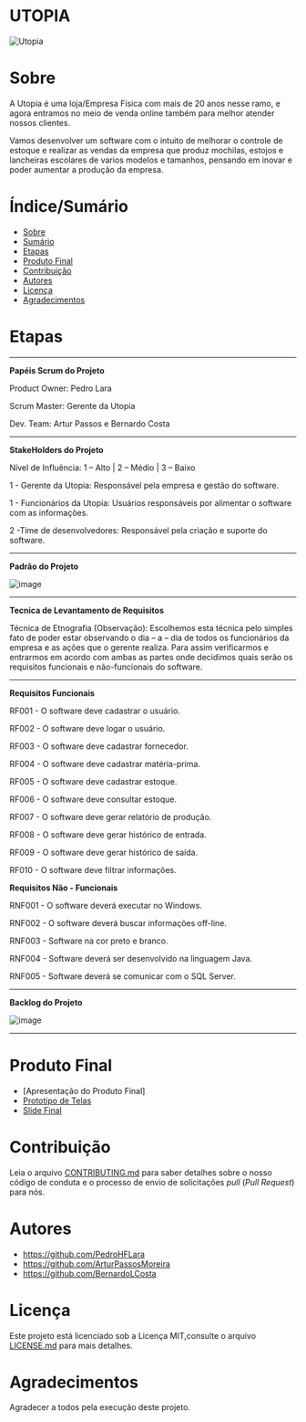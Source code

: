 # UTOPIA

![Utopia](https://static.wixstatic.com/media/e34e08_819ebf64a155463991936ed23574846d~mv2.png/v1/crop/x_4,y_0,w_294,h_301/fill/w_412,h_421,al_c,lg_1,q_85,enc_auto/e34e08_819ebf64a155463991936ed23574846d~mv2.png)

# Sobre 

A Utopia é uma loja/Empresa Física com mais de 20 anos nesse ramo, e agora entramos no meio de venda online também para melhor atender nossos clientes. 

Vamos desenvolver um software com o intuito de melhorar o controle de estoque e realizar as vendas da empresa que produz mochilas, estojos e lancheiras escolares de varios modelos e tamanhos, pensando em inovar e poder aumentar a produção da empresa.

# Índice/Sumário

* [Sobre](#sobre-o-projeto)
* [Sumário](#índice/sumário)
* [Etapas](#etapas)
* [Produto Final](#produto-final)
* [Contribuição](#contribuição)
* [Autores](#autores)
* [Licença](#licença)
* [Agradecimentos](#agradecimentos)

# Etapas 

--------------------------------------------------------------------------------------------------------

**Papéis Scrum do Projeto**

Product Owner: Pedro Lara

Scrum Master: Gerente da Utopia

Dev. Team: Artur Passos e Bernardo Costa

--------------------------------------------------------------------------------------------------------

**StakeHolders do Projeto**

Nível de Influência: 1 – Alto | 2 – Médio | 3 – Baixo

1 - Gerente da Utopia: Responsável pela empresa e gestão do software.

1 - Funcionários da Utopia: Usuários responsáveis por alimentar o software com as informações.

2 -Time de desenvolvedores: Responsável pela criação e suporte do software.

--------------------------------------------------------------------------------------------------------

**Padrão do Projeto**

![image](https://github.com/PedroHFLara/Utopia_2023/assets/103151820/03fee67e-2971-4639-a2f8-3e202aa28a40.png)

--------------------------------------------------------------------------------------------------------

**Tecnica de Levantamento de Requisitos**

Técnica de Etnografia (Observação): Escolhemos esta técnica pelo simples fato de poder estar observando o dia – a – dia de todos os funcionários da empresa e as ações que o gerente realiza. Para assim verificarmos e entrarmos em acordo com ambas as partes onde decidimos quais serão os requisitos funcionais e não-funcionais do software.

--------------------------------------------------------------------------------------------------------

**Requisitos Funcionais**

RF001 - O software deve cadastrar o usuário.

RF002 - O software deve logar o usuário.

RF003 - O software deve cadastrar fornecedor.

RF004 - O software deve cadastrar matéria-prima.

RF005 - O software deve cadastrar estoque.

RF006 - O software deve consultar estoque.

RF007 - O software deve gerar relatório de produção.

RF008 - O software deve gerar histórico de entrada.

RF009 - O software deve gerar histórico de saída.

RF010 - O software deve filtrar informações.

**Requisitos Não - Funcionais**

RNF001 - O software deverá executar no Windows.

RNF002 - O software deverá buscar informações off-line.

RNF003 - Software na cor preto e branco.

RNF004 - Software deverá ser desenvolvido na linguagem Java.

RNF005 - Software deverá se comunicar com o SQL Server. 

--------------------------------------------------------------------------------------------------------

**Backlog do Projeto**

![image](https://github.com/PedroHFLara/Utopia_2023/assets/103151820/5ec6b01a-37bf-4a14-96b4-f53ebe674b74.png)

--------------------------------------------------------------------------------------------------------

# Produto Final

* [Apresentação do Produto Final]
* [Prototipo de Telas](./Utopia_PrototipodeTelas.mp4)
* [Slide Final](./Utopia.pdf)

# Contribuição

Leia o arquivo [CONTRIBUTING.md](CONTRIBUTING.md) para saber detalhes sobre o nosso código de conduta e o processo de envio de solicitações *pull* (*Pull Request*) 
para nós.

# Autores

* https://github.com/PedroHFLara
* https://github.com/ArturPassosMoreira
* https://github.com/BernardoLCosta

# Licença

Este projeto está licenciado sob a Licença MIT,consulte o arquivo [LICENSE.md](LICENSE.md) para mais detalhes.

# Agradecimentos

Agradecer a todos pela execução deste projeto.

